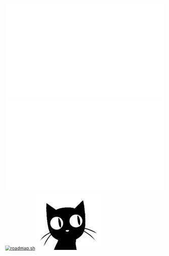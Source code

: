 
![](https://raw.githubusercontent.com/ka0un/profilestats/master/generated/overview.svg#gh-dark-mode-only) ![](https://raw.githubusercontent.com/ka0un/profilestats/master/generated/languages.svg#gh-dark-mode-only) 
[![roadmap.sh](https://api.roadmap.sh/v1-badge/wide/644a81e7e27257737498eefa?variant=dark&roadmaps=java%2Cbackend)](https://roadmap.sh) ![](https://github.com/ka0un/CalC/blob/main/cat.gif?raw=true)




